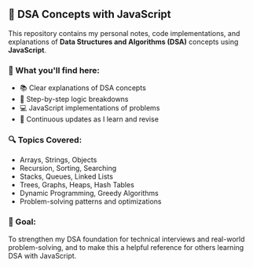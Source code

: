 ## 📘 DSA Concepts with JavaScript

This repository contains my personal notes, code implementations, and explanations of **Data Structures and Algorithms (DSA)** concepts using **JavaScript**.

### 📌 What you'll find here:

* 📚 Clear explanations of DSA concepts
* 🧠 Step-by-step logic breakdowns
* 💻 JavaScript implementations of problems
* 🔁 Continuous updates as I learn and revise

### 🔍 Topics Covered:

* Arrays, Strings, Objects
* Recursion, Sorting, Searching
* Stacks, Queues, Linked Lists
* Trees, Graphs, Heaps, Hash Tables
* Dynamic Programming, Greedy Algorithms
* Problem-solving patterns and optimizations

### 🚀 Goal:

To strengthen my DSA foundation for technical interviews and real-world problem-solving, and to make this a helpful reference for others learning DSA with JavaScript.